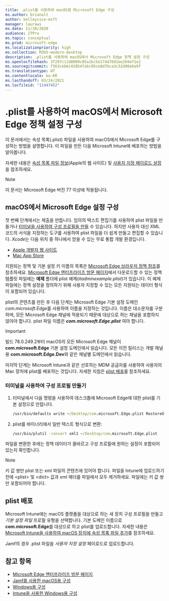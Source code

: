 ```yaml
---
title: .plist를 사용하여 macOS용 Microsoft Edge 구성
ms.author: brianalt
author: kelleyvice-msft
manager: laurawi
ms.date: 11/30/2020
audience: ITPro
ms.topic: conceptual
ms.prod: microsoft-edge
ms.localizationpriority: high
ms.collection: M365-modern-desktop
description: .plist를 사용하여 macOS에서 Microsoft Edge 정책 설정 구성
ms.openlocfilehash: 3f297c11d8009c85a1bc5e17447681ee2b9ef1e2
ms.sourcegitcommit: f363ceb6c42054fabc95ce8d7bca3c52d80e6a9f
ms.translationtype: HT
ms.contentlocale: ko-KR
ms.lasthandoff: 03/24/2021
ms.locfileid: "11447452"
---
```

# <a name="configure-microsoft-edge-policy-settings-for-macos-using-a-plist"></a>.plist를 사용하여 macOS에서 Microsoft Edge 정책 설정 구성

이 문서에서는 속성 목록(.plist) 파일을 사용하여 macOS에서 Microsoft Edge를 구성하는 방법을 설명합니다. 이 파일을 만든 다음 Microsoft Intune에 배포하는 방법을 알아봅니다.

자세한 내용은 [속성 목록 파일 정보](https://developer.apple.com/library/archive/documentation/General/Reference/InfoPlistKeyReference/Articles/AboutInformationPropertyListFiles.html)(Apple의 웹 사이트) 및 [사용자 지정 페이로드 설정](https://support.apple.com/guide/mdm/custom-mdm9abbdbe7/1/web/1)을 참조하세요.

> [!NOTE]
> 이 문서는 Microsoft Edge 버전 77 이상에 적용됩니다.

## <a name="configure-microsoft-edge-policies-on-macos"></a>macOS에서 Microsoft Edge 설정 구성

첫 번째 단계에서는 제출을 만듭니다. 임의의 텍스트 편집기를 사용하여 plist 파일을 만들거나 [터미널을 사용하여 구성 프로필을 만들](#create-a-configuration-profile-using-terminal) 수 있습니다. 하지만 사용자 대신 XML 코드의 서식을 지정하는 도구를 사용하여 plist 파일을 더 쉽게 만들고 편집할 수 있습니다. *Xcode*는 다음 위치 중 하나에서 얻을 수 있는 무료 통합 개발 환경입니다.

- [Apple 개발자 웹 사이트](https://developer.apple.com/xcode/)
- [Mac App Store](https://apps.apple.com/app/xcode/id497799835?mt=12)

지원되는 정책 및 기본 설정 키 이름의 목록은 [Microsoft Edge 브라우저 정책 참조](microsoft-edge-policies.md)를 참조하세요. [Microsoft Edge 엔터프라이즈 방문 페이지](https://aka.ms/EdgeEnterprise)에서 다운로드할 수 있는 정책 템플릿 파일에는 **예제** 폴더에 plist 예제(*itadminexample.plist*)가 있습니다. 이 예제 파일에는 정책 설정을 정의하기 위해 사용자 지정할 수 있는 모든 지원되는 데이터 형식이 포함되어 있습니다. 

plist의 콘텐츠를 만든 후 다음 단계는 Microsoft Edge 기본 설정 도메인 *com.microsoft.Edge*를 사용하여 이름을 지정하는 것입니다. 이름은 대소문자를 구분하며, 모든 Microsoft Edge 채널에 적용되기 때문에 대상으로 하는 채널을 포함하지 않아야 합니다. plist 파일 이름은 **_com.microsoft.Edge.plist_** 여야 합니다.

> [!IMPORTANT]
> 빌드 78.0.249.2부터 macOS의 모든 Microsoft Edge 채널이 **com.microsoft.Edge** 기본 설정 도메인에서 읽습니다. 모든 이전 릴리스는 개발 채널용 **com.microsoft.Edge.Dev**와 같은 채널별 도메인에서 읽습니다.

마지막 단계는 Microsoft Intune과 같은 선호하는 MDM 공급자를 사용하여 사용자의 Mac 장치에 plist를 배포하는 것입니다. 자세한 지침은 [plist 배포](#deploy-your-plist)를 참조하세요.

### <a name="create-a-configuration-profile-using-terminal"></a>터미널을 사용하여 구성 프로필 만들기

1. 터미널에서 다음 명령을 사용하여 데스크톱에 Microsoft Edge에 대한 plist를 기본 설정으로 만듭니다.

   ```cmd
   /usr/bin/defaults write ~/Desktop/com.microsoft.Edge.plist RestoreOnStartup -int 1
   ```

2. plist를 바이너리에서 일반 텍스트 형식으로 변환:

   ```cmd
   /usr/bin/plutil -convert xml1 ~/Desktop/com.microsoft.Edge.plist
   ```

파일을 변환한 후에는 정책 데이터가 올바르고 구성 프로필에 원하는 설정이 포함되어 있는지 확인합니다.

> [!NOTE]
> 키 값 쌍만 plist 또는 xml 파일의 콘텐츠에 있어야 합니다. 파일을 Intune에 업로드하기 전에 \<plist> 및 \<dict> 값과 xml 헤더를 파일에서 모두 제거하세요. 파일에는 키 값 쌍만 포함되어야 합니다.

## <a name="deploy-your-plist"></a>plist 배포

Microsoft Intune에는 macOS 플랫폼을 대상으로 하는 새 장치 구성 프로필을 만들고 *기본 설정 파일* 프로필 유형을 선택합니다. 기본 도메인 이름으로 **com.microsoft.Edge**를 대상으로 하고 plist를 업로드합니다. 자세한 내용은 [Microsoft Intune을 사용하여 macOS 장치에 속성 목록 파일 추가](/intune/configuration/preference-file-settings-macos)를 참조하세요.

Jamf의 경우 .plist 파일을 *사용자 지정 설정* 페이로드로 업로드합니다.

## <a name="see-also"></a>참고 항목

- [Microsoft Edge 엔터프라이즈 방문 페이지](https://aka.ms/EdgeEnterprise)
- [Jamf를 사용한 macOS용 구성](configure-microsoft-edge-on-mac-jamf.md)
- [Windows용 구성](configure-microsoft-edge.md)
- [Intune을 사용한 Windows용 구성](configure-edge-with-intune.md)